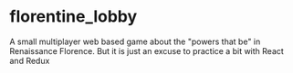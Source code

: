 # florentine_lobby
A small multiplayer web based game about the "powers that be" in Renaissance Florence. But it is just an excuse to practice a bit with React and Redux
